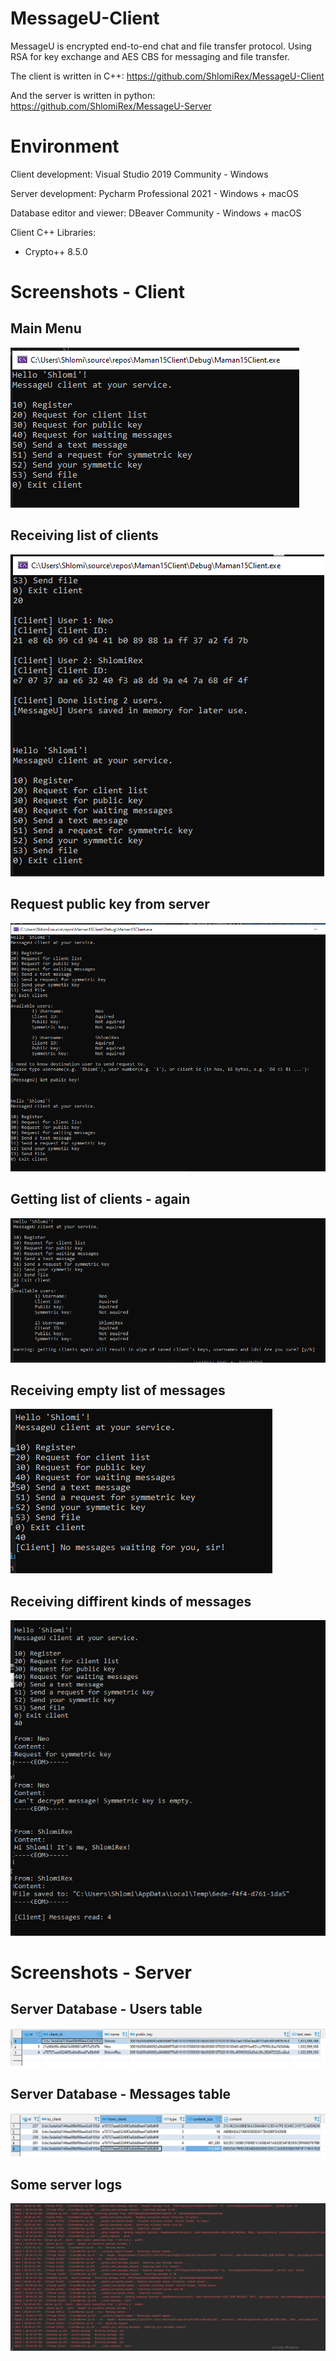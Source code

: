 # MessageU-Client
 
MessageU is encrypted end-to-end chat and file transfer protocol. Using RSA for key exchange and AES CBS for messaging and file transfer.

The client is written in C++:
https://github.com/ShlomiRex/MessageU-Client

And the server is written in python:
https://github.com/ShlomiRex/MessageU-Server

# Environment

Client development: Visual Studio 2019 Community - Windows

Server development: Pycharm Professional 2021 - Windows + macOS

Database editor and viewer: DBeaver Community - Windows + macOS

Client C++ Libraries:

* Crypto++ 8.5.0

# Screenshots - Client
## Main Menu
![Main Menu](README/Client/main_menu.png)

## Receiving list of clients
![Receiving list of clients](README/Client/receiving_list_of_clients.png)

## Request public key from server
![Request public key from server](README/Client/request_public_key_from_server.png)

## Getting list of clients - again
![Getting list of clients - again](README/Client/getting_list_of_clients_again.png)

## Receiving empty list of messages
![Receiving empty list of messages](README/Client/receiving_empty_list_of_messages.png)

## Receiving diffirent kinds of messages
![Receiving diffirent kinds of messages](README/Client/receiving_diffirent_kinds_of_messages.png)

# Screenshots - Server
## Server Database - Users table
![Database - Users table](README/Server/Database/users.png)

## Server Database - Messages table
![Database - Messages table](README/Server/Database/messages.png)

## Some server logs
![Some server logs](README/Server/logs.png)
